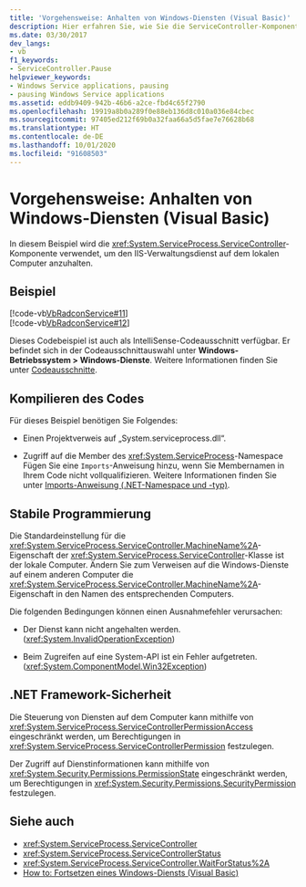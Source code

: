 ```yaml
---
title: 'Vorgehensweise: Anhalten von Windows-Diensten (Visual Basic)'
description: Hier erfahren Sie, wie Sie die ServiceController-Komponente verwenden, um einen Windows-Dienst (z. B. den IIS-Verwaltungsdienst) auf einem lokalen Computer mit Visual Basic anzuhalten.
ms.date: 03/30/2017
dev_langs:
- vb
f1_keywords:
- ServiceController.Pause
helpviewer_keywords:
- Windows Service applications, pausing
- pausing Windows Service applications
ms.assetid: eddb9409-942b-46b6-a2ce-fbd4c65f2790
ms.openlocfilehash: 19919a8b0a289f0e88eb136d8c010a036e84cbec
ms.sourcegitcommit: 97405ed212f69b0a32faa66a5d5fae7e76628b68
ms.translationtype: HT
ms.contentlocale: de-DE
ms.lasthandoff: 10/01/2020
ms.locfileid: "91608503"
---
```

# <a name="how-to-pause-a-windows-service-visual-basic"></a>Vorgehensweise: Anhalten von Windows-Diensten (Visual Basic)
In diesem Beispiel wird die <xref:System.ServiceProcess.ServiceController>-Komponente verwendet, um den IIS-Verwaltungsdienst auf dem lokalen Computer anzuhalten.  
  
## <a name="example"></a>Beispiel  
 [!code-vb[VbRadconService#11](../../../samples/snippets/visualbasic/VS_Snippets_VBCSharp/VbRadconService/VB/MyNewService.vb#11)]  
[!code-vb[VbRadconService#12](../../../samples/snippets/visualbasic/VS_Snippets_VBCSharp/VbRadconService/VB/MyNewService.vb#12)]  
  
 Dieses Codebeispiel ist auch als IntelliSense-Codeausschnitt verfügbar. Er befindet sich in der Codeausschnittauswahl unter **Windows-Betriebssystem > Windows-Dienste**. Weitere Informationen finden Sie unter [Codeausschnitte](/visualstudio/ide/code-snippets).  
  
## <a name="compiling-the-code"></a>Kompilieren des Codes  
 Für dieses Beispiel benötigen Sie Folgendes:  
  
- Einen Projektverweis auf „System.serviceprocess.dll“.  
  
- Zugriff auf die Member des <xref:System.ServiceProcess>-Namespace Fügen Sie eine `Imports`-Anweisung hinzu, wenn Sie Membernamen in Ihrem Code nicht vollqualifizieren. Weitere Informationen finden Sie unter [Imports-Anweisung (.NET-Namespace und -typ)](../../visual-basic/language-reference/statements/imports-statement-net-namespace-and-type.md).  
  
## <a name="robust-programming"></a>Stabile Programmierung  
 Die Standardeinstellung für die <xref:System.ServiceProcess.ServiceController.MachineName%2A>-Eigenschaft der <xref:System.ServiceProcess.ServiceController>-Klasse ist der lokale Computer. Ändern Sie zum Verweisen auf die Windows-Dienste auf einem anderen Computer die <xref:System.ServiceProcess.ServiceController.MachineName%2A>-Eigenschaft in den Namen des entsprechenden Computers.  
  
 Die folgenden Bedingungen können einen Ausnahmefehler verursachen:  
  
- Der Dienst kann nicht angehalten werden. (<xref:System.InvalidOperationException>)  
  
- Beim Zugreifen auf eine System-API ist ein Fehler aufgetreten. (<xref:System.ComponentModel.Win32Exception>)  
  
## <a name="net-framework-security"></a>.NET Framework-Sicherheit  
 Die Steuerung von Diensten auf dem Computer kann mithilfe von <xref:System.ServiceProcess.ServiceControllerPermissionAccess> eingeschränkt werden, um Berechtigungen in <xref:System.ServiceProcess.ServiceControllerPermission> festzulegen.  
  
 Der Zugriff auf Dienstinformationen kann mithilfe von <xref:System.Security.Permissions.PermissionState> eingeschränkt werden, um Berechtigungen in <xref:System.Security.Permissions.SecurityPermission> festzulegen.  
  
## <a name="see-also"></a>Siehe auch

- <xref:System.ServiceProcess.ServiceController>
- <xref:System.ServiceProcess.ServiceControllerStatus>
- <xref:System.ServiceProcess.ServiceController.WaitForStatus%2A>
- [How to: Fortsetzen eines Windows-Diensts (Visual Basic)](how-to-continue-a-windows-service-visual-basic.md)
